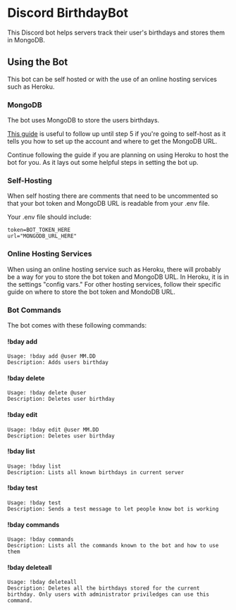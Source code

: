 
# Discord BirthdayBot

This Discord bot helps servers track their user's birthdays and stores them in MongoDB.

## Using the Bot
This bot can be self hosted or with the use of an online hosting services such as Heroku.

### MongoDB
The bot uses MongoDB to store the users birthdays. 

[This guide](https://www.mongodb.com/developer/how-to/use-atlas-on-heroku/) is useful to follow up until step 5 if you're going to self-host as it tells you how to set up the account and where to get the MongoDB URL.

Continue following the guide if you are planning on using Heroku to host the bot for you. As it lays out some helpful steps in setting the bot up.

### Self-Hosting
When self hosting there are comments that need to be uncommented so that your bot token and MongoDB URL is readable from your .env file.

Your .env file should include:
```
token=BOT_TOKEN_HERE
url="MONGODB_URL_HERE"
```

### Online Hosting Services
When using an online hosting service such as Heroku, there will probably be a way for you to store the bot token and MongoDB URL. In Heroku, it is in the settings "config vars." For other hosting services, follow their specific guide on where to store the bot token and MondoDB URL.

### Bot Commands
The bot comes with these following commands:

#### !bday add
````
Usage: !bday add @user MM.DD
Description: Adds users birthday
````
#### !bday delete
````
Usage: !bday delete @user
Description: Deletes user birthday
````
#### !bday edit
````
Usage: !bday edit @user MM.DD
Description: Deletes user birthday
````
#### !bday list
````
Usage: !bday list
Description: Lists all known birthdays in current server
````
#### !bday test
````
Usage: !bday test
Description: Sends a test message to let people know bot is working
````
#### !bday commands
````
Usage: !bday commands
Description: Lists all the commands known to the bot and how to use them
````
#### !bday deleteall
````
Usage: !bday deleteall
Description: Deletes all the birthdays stored for the current birthday. Only users with administrator priviledges can use this command.
````